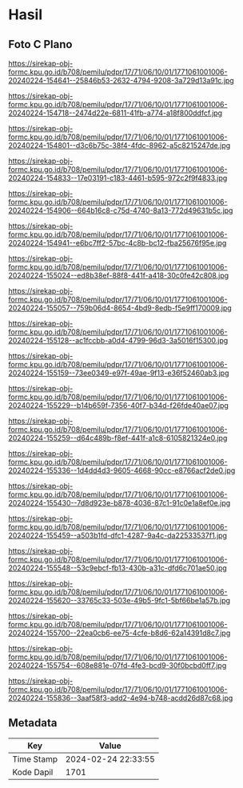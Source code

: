 # Hasil

## Foto C Plano

https://sirekap-obj-formc.kpu.go.id/b708/pemilu/pdpr/17/71/06/10/01/1771061001006-20240224-154641--25846b53-2632-4794-9208-3a729d13a91c.jpg

https://sirekap-obj-formc.kpu.go.id/b708/pemilu/pdpr/17/71/06/10/01/1771061001006-20240224-154718--2474d22e-6811-41fb-a774-a18f800ddfcf.jpg

https://sirekap-obj-formc.kpu.go.id/b708/pemilu/pdpr/17/71/06/10/01/1771061001006-20240224-154801--d3c6b75c-38f4-4fdc-8962-a5c8215247de.jpg

https://sirekap-obj-formc.kpu.go.id/b708/pemilu/pdpr/17/71/06/10/01/1771061001006-20240224-154833--17e03191-c183-4461-b595-972c2f9f4833.jpg

https://sirekap-obj-formc.kpu.go.id/b708/pemilu/pdpr/17/71/06/10/01/1771061001006-20240224-154906--664b16c8-c75d-4740-8a13-772d49631b5c.jpg

https://sirekap-obj-formc.kpu.go.id/b708/pemilu/pdpr/17/71/06/10/01/1771061001006-20240224-154941--e6bc7ff2-57bc-4c8b-bc12-fba25676f95e.jpg

https://sirekap-obj-formc.kpu.go.id/b708/pemilu/pdpr/17/71/06/10/01/1771061001006-20240224-155024--ed8b38ef-88f8-441f-a418-30c0fe42c808.jpg

https://sirekap-obj-formc.kpu.go.id/b708/pemilu/pdpr/17/71/06/10/01/1771061001006-20240224-155057--759b06d4-8654-4bd9-8edb-f5e9ff170009.jpg

https://sirekap-obj-formc.kpu.go.id/b708/pemilu/pdpr/17/71/06/10/01/1771061001006-20240224-155128--ac1fccbb-a0d4-4799-96d3-3a5016f15300.jpg

https://sirekap-obj-formc.kpu.go.id/b708/pemilu/pdpr/17/71/06/10/01/1771061001006-20240224-155159--73ee0349-e97f-49ae-9f13-e36f52460ab3.jpg

https://sirekap-obj-formc.kpu.go.id/b708/pemilu/pdpr/17/71/06/10/01/1771061001006-20240224-155229--b14b659f-7356-40f7-b34d-f26fde40ae07.jpg

https://sirekap-obj-formc.kpu.go.id/b708/pemilu/pdpr/17/71/06/10/01/1771061001006-20240224-155259--d64c489b-f8ef-441f-a1c8-6105821324e0.jpg

https://sirekap-obj-formc.kpu.go.id/b708/pemilu/pdpr/17/71/06/10/01/1771061001006-20240224-155336--1d4dd4d3-9605-4668-90cc-e8766acf2de0.jpg

https://sirekap-obj-formc.kpu.go.id/b708/pemilu/pdpr/17/71/06/10/01/1771061001006-20240224-155430--7d8d923e-b878-4036-87c1-91c0e1a8ef0e.jpg

https://sirekap-obj-formc.kpu.go.id/b708/pemilu/pdpr/17/71/06/10/01/1771061001006-20240224-155459--a503b1fd-dfc1-4287-9a4c-da22533537f1.jpg

https://sirekap-obj-formc.kpu.go.id/b708/pemilu/pdpr/17/71/06/10/01/1771061001006-20240224-155548--53c9ebcf-fb13-430b-a31c-dfd6c701ae50.jpg

https://sirekap-obj-formc.kpu.go.id/b708/pemilu/pdpr/17/71/06/10/01/1771061001006-20240224-155620--33765c33-503e-49b5-9fc1-5bf66be1a57b.jpg

https://sirekap-obj-formc.kpu.go.id/b708/pemilu/pdpr/17/71/06/10/01/1771061001006-20240224-155700--22ea0cb6-ee75-4cfe-b8d6-62a14391d8c7.jpg

https://sirekap-obj-formc.kpu.go.id/b708/pemilu/pdpr/17/71/06/10/01/1771061001006-20240224-155754--608e881e-07fd-4fe3-bcd9-30f0bcbd0ff7.jpg

https://sirekap-obj-formc.kpu.go.id/b708/pemilu/pdpr/17/71/06/10/01/1771061001006-20240224-155836--3aaf58f3-add2-4e94-b748-acdd26d87c68.jpg


## Metadata

| Key        | Value               |
| ---------- | ------------------- |
| Time Stamp | 2024-02-24 22:33:55 |
| Kode Dapil | 1701                |




